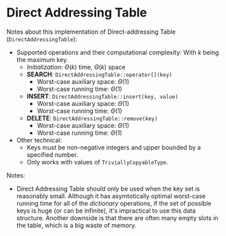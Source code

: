 # Direct Addressing Table
Notes about this implementation of Direct-addressing Table (`DirectAddressingTable`):
* Supported operations and their computational complexity: With $k$ being the maximum key.
    * *Initialization*: $\Theta(k)$ time, $\Theta(k)$ space
    * **SEARCH**: `DirectAddressingTable::operator[](key)`
        * Worst-case auxiliary space: $\Theta(1)$
        * Worst-case running time: $\Theta(1)$
    * **INSERT**: `DirectAddressingTable::insert(key, value)`
        * Worst-case auxiliary space: $\Theta(1)$
        * Worst-case running time: $\Theta(1)$
    * **DELETE**: `DirectAddressingTable::remove(key)`
        * Worst-case auxiliary space: $\Theta(1)$
        * Worst-case running time: $\Theta(1)$
* Other technical:
    * Keys must be non-negative integers and upper bounded by a specified number.
    * Only works with values of `TriviallyCopyableType`.

Notes:
* Direct Addressing Table should only be used when the key set is reasonably small. Although it has asymtotically optimal worst-case running time for all of the *dictionary* operations, if the set of possible keys is huge (or can be infinite), it's impractical to use this data structure. Another downside is that there are often many empty slots in the table, which is a big waste of memory.
